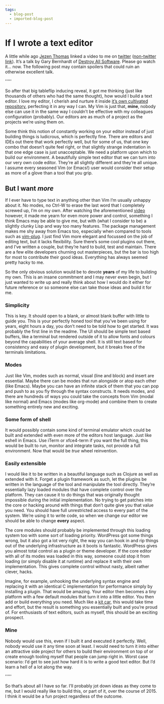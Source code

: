 ```yaml
---
tags:
  - blog-post
  - imported-blog-post
---
```

# If I wrote a text editor

A little while ago [Jezen Thomas](http://jezenthomas.com/) linked a video to me on [twitter](https://twitter.com/jezenthomas/status/553260993405784064) ([non-twitter link](https://www.destroyallsoftware.com/talks/a-whole-new-world)). It’s a talk by Gary Bernhardt of [Destroy All Software](https://www.destroyallsoftware.com/screencasts). Please go watch it… now. The following post may contain spoilers that could ruin an otherwise excellent talk.

'''''

So after that big tableflip inducing reveal, it got me thinking (just like thousands of others who had the same thought), how would I build a text editor. I love my editor, I cherish and nurture it inside [it’s own cultivated repository](https://github.com/Wolfy87/dotfiles), perfecting it in any way I can. My Vim is just that, **mine**, nobody else can use it in the same way I couldn’t be effective with my colleagues configuration (probably). Our editors are as much of a project as the projects we’re using them on.

Some think this notion of constantly working on your editor instead of just building things is ludicrous, which is perfectly fine. There are editors and IDEs out there that work perfectly well, but for some of us, that one key combo that doesn’t quite feel right, or that slightly strange indentation in that one edge case is just unacceptable. We need a platform upon which to build our environment. A beautifully simple text editor that we can turn into our very own code editor. They’re all slightly different and they’re all unique. I assume every seasoned Vim (or Emacs!) user would consider their setup as more of a glove than a tool that you grip.

## But I want _more_

If I ever have to type text in anything other than Vim I’m usually unhappy about it. No modes, no Ctrl-W to erase the last word that I completely screwed up, I’m on my own. After watching the aforementioned [video](https://www.destroyallsoftware.com/talks/a-whole-new-world) however, it made me yearn for even more power and control, something I think Emacs may be able to give me, but with (what I consider to be) a slightly clunky Lisp and way too many features. The package management makes me shy away from Emacs too, especially when compared to tools such as [vim-plug](https://github.com/junegunn/vim-plug). I just find Vim more elegant and focussed on the job of editing text, but it lacks flexibility. Sure there’s some cool plugins out there, and I’ve written a couple, but they’re hard to build, test and maintain. There are a few elite developers churning out masterpieces, but the bar is too high for most to contribute their good ideas. Everything has always seemed pretty hacky to me.

So the only obvious solution would be to devote **years** of my life to building my own. This is an insane commitment and I may never even begin, but I just wanted to write up and really think about how I would do it either for future reference or so someone else can take those ideas and build it for me.

### Simplicity

This is key. It should open to a blank, or almost blank buffer with little to guide you. This is your perfectly honed tool that you’ve been using for years, eight hours a day, you don’t need to be told how to get started. It was probably the first line in the readme. The UI should be simple text based buffers, like a terminal but rendered outside of it to allow fonts and colours beyond the capabilities of your average shell. It is still text based for consistency and easy of plugin development, but it breaks free of the terminals limitations.

### Modes

Just like Vim, modes such as normal, visual (line and block) and insert are essential. Maybe there can be modes that run alongside or atop each other (like Emacs). Maybe you can have an infinite stack of them that you can pop and push to as you fly through the syntax constructs. It needs modes, and there are hundreds of ways you could take the concepts from Vim (modal like normal) and Emacs (modes like org-mode) and combine them to create something entirely new and exciting.

### Some form of shell

It would possibly contain some kind of terminal emulator which could be built and extended with even more of the editors host language. Just like eshell in Emacs. Use iTerm or xfce4-term if you want the full thing, this would be built to run, monitor and integrate tasks, not provide a full environment. Now that would be _true_ wheel reinvention.

### Easily extensible

I would like it to be written in a beautiful language such as Clojure as well as extended with it. Forget a plugin framework as such, let the plugins be written in the language of the tool and manipulate the tool directly. They’re essentially lazy loaded modules that have complete control over the platform. They can cause it to do things that was originally thought impossible during the initial implementation. No trying to get patches into the core or hacking around with things that don’t quite give you that value you need. You should have full unrestricted access to every part of the system. We’re using it to write code, so when we change our editor we should be able to change **every** aspect.

The core modules should probably be implemented through this loading system too with some sort of loading priority. WordPress got some things wrong, but it also got a lot very right, the way you can hook in and rip things out of the underlying infrastructure as it boots is fantastic. WordPress gives you almost total control as a plugin or theme developer. If the core editor with all of its modes was loaded in this way, someone could stop it from loading (or simply disable it at runtime) and replace it with their own implementation. This gives complete control without nasty, albeit rather clever, hacks.

Imagine, for example, unhooking the underlying syntax engine and replacing it with an identical C implementation for performance simply by installing a plugin. That would be amazing. Your editor then becomes a tiny platform with a few default modules that turn it into a little editor. You then add or build everything you need. Much like a [kit car](http://en.wikipedia.org/wiki/Kit_car), this would take time and effort, but the result is something you essentially built and you’re proud of. For enthusiasts of text editors, such as myself, this should be an exciting prospect.

### Mine

Nobody would use this, even if I built it and executed it perfectly. Well, nobody would use it any time soon at least. I would need to turn it into either an attractive side project for others to build their environment on top of or create enough tooling myself that people can jump right in. Worst case scenario: I’d get to see just how hard it is to write a good text editor. But I’d learn a hell of a lot along the way.

'''''

So that’s about all I have so far. I’ll probably jot down ideas as they come to me, but I would really like to build this, or part of it, over the course of 2015. I think it would be a fun project regardless of the outcome.
